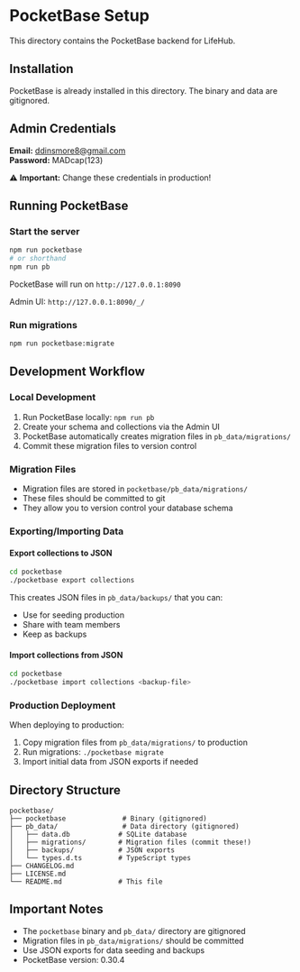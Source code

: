 # PocketBase Setup

This directory contains the PocketBase backend for LifeHub.

## Installation

PocketBase is already installed in this directory. The binary and data are gitignored.

## Admin Credentials

**Email:** ddinsmore8@gmail.com  
**Password:** MADcap(123)

⚠️ **Important:** Change these credentials in production!

## Running PocketBase

### Start the server
```bash
npm run pocketbase
# or shorthand
npm run pb
```

PocketBase will run on `http://127.0.0.1:8090`

Admin UI: `http://127.0.0.1:8090/_/`

### Run migrations
```bash
npm run pocketbase:migrate
```

## Development Workflow

### Local Development
1. Run PocketBase locally: `npm run pb`
2. Create your schema and collections via the Admin UI
3. PocketBase automatically creates migration files in `pb_data/migrations/`
4. Commit these migration files to version control

### Migration Files
- Migration files are stored in `pocketbase/pb_data/migrations/`
- These files should be committed to git
- They allow you to version control your database schema

### Exporting/Importing Data

#### Export collections to JSON
```bash
cd pocketbase
./pocketbase export collections
```

This creates JSON files in `pb_data/backups/` that you can:
- Use for seeding production
- Share with team members
- Keep as backups

#### Import collections from JSON
```bash
cd pocketbase
./pocketbase import collections <backup-file>
```

### Production Deployment

When deploying to production:
1. Copy migration files from `pb_data/migrations/` to production
2. Run migrations: `./pocketbase migrate`
3. Import initial data from JSON exports if needed

## Directory Structure

```
pocketbase/
├── pocketbase              # Binary (gitignored)
├── pb_data/                # Data directory (gitignored)
│   ├── data.db            # SQLite database
│   ├── migrations/        # Migration files (commit these!)
│   ├── backups/           # JSON exports
│   └── types.d.ts         # TypeScript types
├── CHANGELOG.md
├── LICENSE.md
└── README.md              # This file
```

## Important Notes

- The `pocketbase` binary and `pb_data/` directory are gitignored
- Migration files in `pb_data/migrations/` should be committed
- Use JSON exports for data seeding and backups
- PocketBase version: 0.30.4
